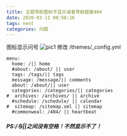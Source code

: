 ```yaml
---
title: 主题导航图标不显示或者导航链接404
date: 2020-03-11 08:50:16
tags: next
categories: 问题
---
```

图标显示问号
![pic1](pic1.jpg)
修改 /themes/_config.yml
```
menu:
  home: /|| home
  #about: /about/ || user
  tags: /tags/|| tags
  message: /message/|| comments
  about: /about/|| user
  categories: /categories/|| categories
#  archives: /archives/ || archive
  #schedule: /schedule/ || calendar
#  sitemap: /sitemap.xml || sitemap
  #commonweal: /404/ || heartbeat
```
##### PS:/与||之间没有空格！不然显示不了！